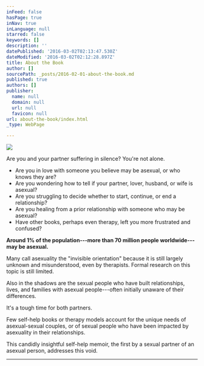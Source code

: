 ```yaml
---
inFeed: false
hasPage: true
inNav: true
inLanguage: null
starred: false
keywords: []
description: ''
datePublished: '2016-03-02T02:13:47.530Z'
dateModified: '2016-03-02T02:12:28.897Z'
title: About the Book
author: []
sourcePath: _posts/2016-02-01-about-the-book.md
published: true
authors: []
publisher:
  name: null
  domain: null
  url: null
  favicon: null
url: about-the-book/index.html
_type: WebPage

---
```

![](https://the-grid-user-content.s3-us-west-2.amazonaws.com/5ee73957-8f7b-49cc-b9fb-6b2a4bc6cf80.jpg)

Are you and your partner suffering in silence? You're not alone.

* Are you in love with someone you believe may be asexual, or who knows they are?
* Are you wondering how to tell if your partner, lover, husband, or wife is asexual?
* Are you struggling to decide whether to start, continue, or end a relationship?
* Are you healing from a prior relationship with someone who may be asexual?
* Have other books, perhaps even therapy, left you more frustrated and confused?

**Around 1% of the population---more than 70 million people worldwide---may be asexual.**

Many call asexuality the "invisible orientation" because it is still largely unknown and misunderstood, even by therapists. Formal research on this topic is still limited.

Also in the shadows are the sexual people who have built relationships, lives, and families with asexual people---often initially unaware of their differences.

It's a tough time for both partners.

Few self-help books or therapy models account for the unique needs of asexual-sexual couples, or of sexual people who have been impacted by asexuality in their relationships.

This candidly insightful self-help memoir, the first by a sexual partner of an asexual person, addresses this void.

****
